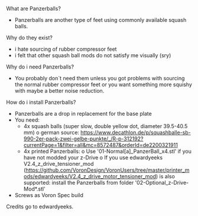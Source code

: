 What are Panzerballs?
- Panzerballs are another type of feet using commonly available squash balls.

Why do they exist?
- i hate sourcing of rubber compressor feet
- i felt that other squash ball mods do not satisfy me visually (sry)

Why do i need Panzerballs?
- You probably don´t need them unless you got problems with sourcing the normal rubber compressor feet 
or you want something more squishy with maybe a better noise reduction.

How do i install Panzerballs?
- Panzerballs are a drop in replacement for the base plate
- You need:
  - 4x squash balls (super slow, double yellow dot, diameter 39.5-40.5 mm)
    o german source: https://www.decathlon.de/p/squashballe-sb-990-2er-pack-zwei-gelbe-punkte/_/R-p-312192?currentPage=1&filter=all&mc=8572487&orderId=de2200321911
  - 4x printed Panzerballs:
    o Use '01-Normal\[a]_PanzerBall_x4.stl' if you have not modded your z-Drive
    o If you use edwardyeeks V2.4_z_drive_tensioner_mod (https://github.com/VoronDesign/VoronUsers/tree/master/printer_mods/edwardyeeks/V2.4_z_drive_motor_tensioner_mod)
    is also supported: install the Panzerballs from folder '02-Optional_z-Drive-Mod\*.stl'
- Screws as Voron Spec build

Credits go to edwardyeeks.
